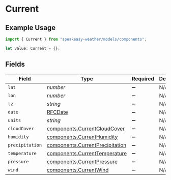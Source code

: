 # Current

## Example Usage

```typescript
import { Current } from "speakeasy-weather/models/components";

let value: Current = {};
```

## Fields

| Field                                                                              | Type                                                                               | Required                                                                           | Description                                                                        |
| ---------------------------------------------------------------------------------- | ---------------------------------------------------------------------------------- | ---------------------------------------------------------------------------------- | ---------------------------------------------------------------------------------- |
| `lat`                                                                              | *number*                                                                           | :heavy_minus_sign:                                                                 | N/A                                                                                |
| `lon`                                                                              | *number*                                                                           | :heavy_minus_sign:                                                                 | N/A                                                                                |
| `tz`                                                                               | *string*                                                                           | :heavy_minus_sign:                                                                 | N/A                                                                                |
| `date`                                                                             | [RFCDate](../../types/rfcdate.md)                                                  | :heavy_minus_sign:                                                                 | N/A                                                                                |
| `units`                                                                            | *string*                                                                           | :heavy_minus_sign:                                                                 | N/A                                                                                |
| `cloudCover`                                                                       | [components.CurrentCloudCover](../../models/components/currentcloudcover.md)       | :heavy_minus_sign:                                                                 | N/A                                                                                |
| `humidity`                                                                         | [components.CurrentHumidity](../../models/components/currenthumidity.md)           | :heavy_minus_sign:                                                                 | N/A                                                                                |
| `precipitation`                                                                    | [components.CurrentPrecipitation](../../models/components/currentprecipitation.md) | :heavy_minus_sign:                                                                 | N/A                                                                                |
| `temperature`                                                                      | [components.CurrentTemperature](../../models/components/currenttemperature.md)     | :heavy_minus_sign:                                                                 | N/A                                                                                |
| `pressure`                                                                         | [components.CurrentPressure](../../models/components/currentpressure.md)           | :heavy_minus_sign:                                                                 | N/A                                                                                |
| `wind`                                                                             | [components.CurrentWind](../../models/components/currentwind.md)                   | :heavy_minus_sign:                                                                 | N/A                                                                                |